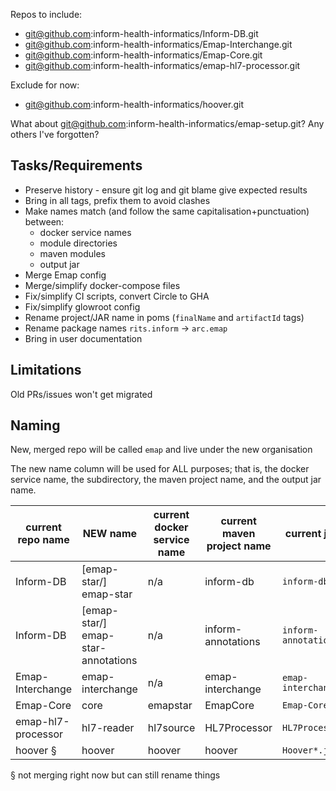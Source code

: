 Repos to include:
- git@github.com:inform-health-informatics/Inform-DB.git
- git@github.com:inform-health-informatics/Emap-Interchange.git
- git@github.com:inform-health-informatics/Emap-Core.git
- git@github.com:inform-health-informatics/emap-hl7-processor.git

Exclude for now:
- git@github.com:inform-health-informatics/hoover.git

What about git@github.com:inform-health-informatics/emap-setup.git? Any others I've forgotten?


## Tasks/Requirements
- Preserve history - ensure git log and git blame give expected results
- Bring in all tags, prefix them to avoid clashes
- Make names match (and follow the same capitalisation+punctuation) between:
	- docker service names
	- module directories
	- maven modules
	- output jar
- Merge Emap config
- Merge/simplify docker-compose files
- Fix/simplify CI scripts, convert Circle to GHA
- Fix/simplify glowroot config
- Rename project/JAR name in poms (`finalName` and `artifactId` tags)
- Rename package names `rits.inform` -> `arc.emap`
- Bring in user documentation

## Limitations

Old PRs/issues won't get migrated

## Naming

New, merged repo will be called `emap`  and live under the new organisation

The new name column will be used for ALL purposes; that is, the docker service name, the subdirectory, the maven project name, and the output jar name.

| current repo name | NEW name | current docker service name  | current maven project name | current jar name  |
| --- | --- | --- | --- | --- |
| Inform-DB        | \[emap-star/\] emap-star | n/a | inform-db | `inform-db*.jar` |
| Inform-DB     |   \[emap-star/\] emap-star-annotations |  n/a  |  inform-annotations | `inform-annotations*.jar`  |
| Emap-Interchange | emap-interchange | n/a | emap-interchange | `emap-interchange*.jar` |
| Emap-Core       | core | emapstar  | EmapCore | `Emap-Core*.jar`  |
| emap-hl7-processor | hl7-reader | hl7source | HL7Processor | `HL7Processor*.jar` |
| hoover §     | hoover   | hoover  | hoover | `Hoover*.jar` |


§  not merging right now but can still rename things 
